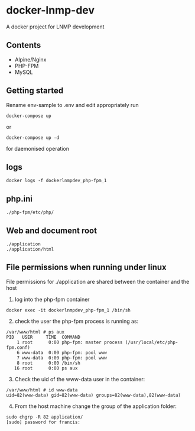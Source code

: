 # docker-lnmp-dev
A docker project for LNMP development
## Contents
- Alpine/Nginx
- PHP-FPM
- MySQL
## Getting started
Rename env-sample to .env and edit appropriately
run
```
docker-compose up
```
or
```
docker-compose up -d
```
for daemonised operation
## logs
```
docker logs -f dockerlnmpdev_php-fpm_1
```
## php.ini
```
./php-fpm/etc/php/
```
## Web and document root
```
./application
./application/html
```
## File permissions when running under linux
File permissions for ./application are shared between the container and the host
1. log into the php-fpm container
```
docker exec -it dockerlnmpdev_php-fpm_1 /bin/sh
```
2. check the user the php-fpm process is running as:
```
/var/www/html # ps aux
PID   USER     TIME  COMMAND
    1 root      0:00 php-fpm: master process (/usr/local/etc/php-fpm.conf)
    6 www-data  0:00 php-fpm: pool www
    7 www-data  0:00 php-fpm: pool www
    8 root      0:00 /bin/sh
   16 root      0:00 ps aux
```
3. Check the uid of the www-data user in the container:
```
/var/www/html # id www-data
uid=82(www-data) gid=82(www-data) groups=82(www-data),82(www-data)
```
4. From the host machine change the group of the application folder:
```
sudo chgrp -R 82 application/
[sudo] password for francis: 
```
